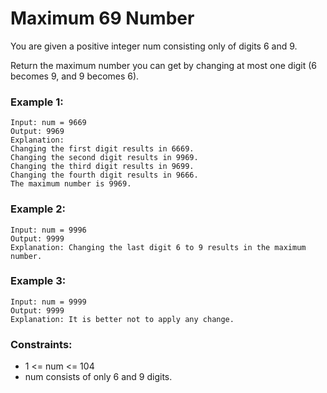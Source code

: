 # Maximum 69 Number

You are given a positive integer num consisting only of digits 6 and 9.

Return the maximum number you can get by changing at most one digit (6 becomes 9, and 9 becomes 6).


### Example 1:
```
Input: num = 9669
Output: 9969
Explanation: 
Changing the first digit results in 6669.
Changing the second digit results in 9969.
Changing the third digit results in 9699.
Changing the fourth digit results in 9666.
The maximum number is 9969.
```

### Example 2:
```
Input: num = 9996
Output: 9999
Explanation: Changing the last digit 6 to 9 results in the maximum number.
```

### Example 3:
```
Input: num = 9999
Output: 9999
Explanation: It is better not to apply any change.
```

### Constraints:

* 1 <= num <= 104
* num consists of only 6 and 9 digits.